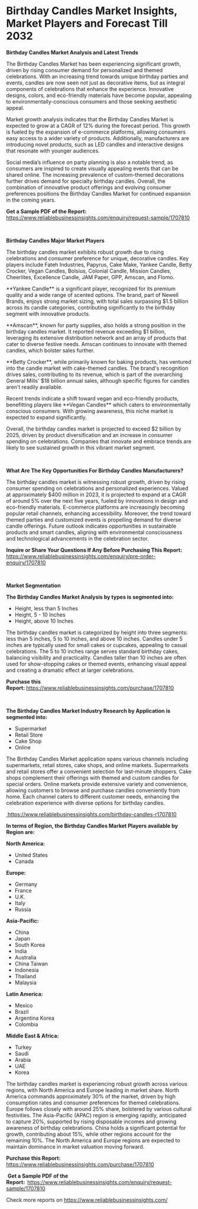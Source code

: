 <p><h1>Birthday Candles Market Insights, Market Players and Forecast Till 2032</h1></p><p><strong>Birthday Candles Market Analysis and Latest Trends</strong></p>
<p><p>The Birthday Candles Market has been experiencing significant growth, driven by rising consumer demand for personalized and themed celebrations. With an increasing trend towards unique birthday parties and events, candles are now seen not just as decorative items, but as integral components of celebrations that enhance the experience. Innovative designs, colors, and eco-friendly materials have become popular, appealing to environmentally-conscious consumers and those seeking aesthetic appeal.</p><p>Market growth analysis indicates that the Birthday Candles Market is expected to grow at a CAGR of 12% during the forecast period. This growth is fueled by the expansion of e-commerce platforms, allowing consumers easy access to a wider variety of products. Additionally, manufacturers are introducing novel products, such as LED candles and interactive designs that resonate with younger audiences.</p><p>Social media’s influence on party planning is also a notable trend, as consumers are inspired to create visually appealing events that can be shared online. The increasing prevalence of custom-themed decorations further drives demand for specialty birthday candles. Overall, the combination of innovative product offerings and evolving consumer preferences positions the Birthday Candles Market for continued expansion in the coming years.</p></p>
<p><strong>Get a Sample PDF of the Report:&nbsp;</strong> <a href="https://www.reliablebusinessinsights.com/enquiry/request-sample/1707810?utm_campaign=3107&utm_medium=2&utm_source=Github&utm_content=ia&utm_term=25032025&utm_id=birthday-candles">https://www.reliablebusinessinsights.com/enquiry/request-sample/1707810</a></p>
<p>&nbsp;</p>
<p><strong>Birthday Candles Major Market Players</strong></p>
<p><p>The birthday candles market exhibits robust growth due to rising celebrations and consumer preference for unique, decorative candles. Key players include Fateh Industries, Papyrus, Cake Make, Yankee Candle, Betty Crocker, Vegan Candles, Bolsius, Colonial Candle, Mission Candles, Cheerlites, Excellence Candle, JAM Paper, GPP, Amscan, and Flomo.</p><p>**Yankee Candle** is a significant player, recognized for its premium quality and a wide range of scented options. The brand, part of Newell Brands, enjoys strong market sizing, with total sales surpassing $1.5 billion across its candle categories, contributing significantly to the birthday segment with innovative products.</p><p>**Amscan**, known for party supplies, also holds a strong position in the birthday candles market. It reported revenue exceeding $1 billion, leveraging its extensive distribution network and an array of products that cater to diverse festive needs. Amscan continues to innovate with themed candles, which bolster sales further.</p><p>**Betty Crocker**, while primarily known for baking products, has ventured into the candle market with cake-themed candles. The brand's recognition drives sales, contributing to its revenue, which is part of the overarching General Mills' $18 billion annual sales, although specific figures for candles aren't readily available.</p><p>Recent trends indicate a shift toward vegan and eco-friendly products, benefitting players like **Vegan Candles** which caters to environmentally conscious consumers. With growing awareness, this niche market is expected to expand significantly.</p><p>Overall, the birthday candles market is projected to exceed $2 billion by 2025, driven by product diversification and an increase in consumer spending on celebrations. Companies that innovate and embrace trends are likely to see sustained growth in this vibrant market segment.</p></p>
<p>&nbsp;</p>
<p><strong>What Are The Key Opportunities For Birthday Candles Manufacturers?</strong></p>
<p><p>The birthday candles market is witnessing robust growth, driven by rising consumer spending on celebrations and personalized experiences. Valued at approximately $400 million in 2023, it is projected to expand at a CAGR of around 5% over the next five years, fueled by innovations in design and eco-friendly materials. E-commerce platforms are increasingly becoming popular retail channels, enhancing accessibility. Moreover, the trend toward themed parties and customized events is propelling demand for diverse candle offerings. Future outlook indicates opportunities in sustainable products and smart candles, aligning with environmental consciousness and technological advancements in the celebration sector.</p></p>
<p><strong>Inquire or Share Your Questions If Any Before Purchasing This Report:</strong> <a href="https://www.reliablebusinessinsights.com/enquiry/pre-order-enquiry/1707810?utm_campaign=3107&utm_medium=2&utm_source=Github&utm_content=ia&utm_term=25032025&utm_id=birthday-candles">https://www.reliablebusinessinsights.com/enquiry/pre-order-enquiry/1707810</a></p>
<p>&nbsp;</p>
<p><strong>Market Segmentation</strong></p>
<p><strong>The Birthday Candles Market Analysis by types is segmented into:</strong></p>
<p><ul><li>Height, less than 5 Inches</li><li>Height, 5 - 10 Inches</li><li>Height, above 10 Inches</li></ul></p>
<p><p>The birthday candles market is categorized by height into three segments: less than 5 inches, 5 to 10 inches, and above 10 inches. Candles under 5 inches are typically used for small cakes or cupcakes, appealing to casual celebrations. The 5 to 10 inches range serves standard birthday cakes, balancing visibility and practicality. Candles taller than 10 inches are often used for show-stopping cakes or themed events, enhancing visual appeal and creating a dramatic effect at larger celebrations.</p></p>
<p><strong>Purchase this Report:&nbsp;</strong><a href="https://www.reliablebusinessinsights.com/purchase/1707810?utm_campaign=3107&utm_medium=2&utm_source=Github&utm_content=ia&utm_term=25032025&utm_id=birthday-candles">https://www.reliablebusinessinsights.com/purchase/1707810</a></p>
<p>&nbsp;</p>
<p><strong>The Birthday Candles Market Industry Research by Application is segmented into:</strong></p>
<p><ul><li>Supermarket</li><li>Retail Store</li><li>Cake Shop</li><li>Online</li></ul></p>
<p><p>The Birthday Candles Market application spans various channels including supermarkets, retail stores, cake shops, and online markets. Supermarkets and retail stores offer a convenient selection for last-minute shoppers. Cake shops complement their offerings with themed and custom candles for special orders. Online markets provide extensive variety and convenience, allowing customers to browse and purchase candles conveniently from home. Each channel caters to different customer needs, enhancing the celebration experience with diverse options for birthday candles.</p></p>
<p><a href="https://www.reliablebusinessinsights.com/birthday-candles-r1707810?utm_campaign=3107&utm_medium=2&utm_source=Github&utm_content=ia&utm_term=25032025&utm_id=birthday-candles">&nbsp;https://www.reliablebusinessinsights.com/birthday-candles-r1707810</a></p>
<p><strong>In terms of Region, the Birthday Candles Market Players available by Region are:</strong></p>
<p>
    <p> <strong> North America: </strong>
        <ul>
            <li>United States</li>
            <li>Canada</li>
        </ul>
        </p> 
    <p> <strong> Europe: </strong>
        <ul>
            <li>Germany</li>
            <li>France</li>
            <li>U.K.</li>
            <li>Italy</li>
            <li>Russia</li>
        </ul>
        </p> 
    <p> <strong> Asia-Pacific: </strong>
        <ul>
            <li>China</li>
            <li>Japan</li>
            <li>South Korea</li>
            <li>India</li>
            <li>Australia</li>
            <li>China Taiwan</li>
            <li>Indonesia</li>
            <li>Thailand</li>
            <li>Malaysia</li>
        </ul>
        </p> 
    <p> <strong> Latin America: </strong>
        <ul>
            <li>Mexico</li>
            <li>Brazil</li>
            <li>Argentina Korea</li>
            <li>Colombia</li>
        </ul>
        </p> 
    <p> <strong> Middle East & Africa: </strong>
        <ul>
            <li>Turkey</li>
            <li>Saudi</li>
            <li>Arabia</li>
            <li>UAE</li>
            <li>Korea</li>
        </ul>
    </p>
    </p>
<p><p>The birthday candles market is experiencing robust growth across various regions, with North America and Europe leading in market share. North America commands approximately 30% of the market, driven by high consumption rates and consumer preferences for themed celebrations. Europe follows closely with around 25% share, bolstered by various cultural festivities. The Asia-Pacific (APAC) region is emerging rapidly, anticipated to capture 20%, supported by rising disposable incomes and growing awareness of birthday celebrations. China holds a significant potential for growth, contributing about 15%, while other regions account for the remaining 10%. The North America and Europe regions are expected to maintain dominance in market valuation moving forward.</p></p>
<p><strong>Purchase this Report: </strong><a href="https://www.reliablebusinessinsights.com/purchase/1707810?utm_campaign=3107&utm_medium=2&utm_source=Github&utm_content=ia&utm_term=25032025&utm_id=birthday-candles">https://www.reliablebusinessinsights.com/purchase/1707810</a></p>
<p>&nbsp;<strong>Get a Sample PDF of the Report:&nbsp;&nbsp;</strong><a href="https://www.reliablebusinessinsights.com/enquiry/request-sample/1707810?utm_campaign=3107&utm_medium=2&utm_source=Github&utm_content=ia&utm_term=25032025&utm_id=birthday-candles">https://www.reliablebusinessinsights.com/enquiry/request-sample/1707810</a></p>
<p><strong></strong></p>
<p>Check more reports on <a href="https://www.reliablebusinessinsights.com/?utm_campaign=3107&utm_medium=2&utm_source=Github&utm_content=ia&utm_term=25032025&utm_id=birthday-candles">https://www.reliablebusinessinsights.com/</a></p>